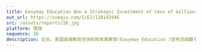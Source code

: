 ```yaml
---
title: Easymay Education Won a Strategic Investment of tens of millions of YUAN from E-House China, aiming to be the Leader in the US High-end Study Abroad Industry
out_url: https://xueqiu.com/S/EJ/120141946
src: /assets/reports/16.jpg
platform: 雪球
sequence: 26
description: 近日，美国高端教育咨询机构易美教育(Easymay Education )宣布完成数千万元战略投资，战略投资方是易居中国。易美教育创始人兼CEO崔易宁透露，本轮融资后易美将继续深耕美国顶尖教育资源、进一步扩大品牌建设、深化中美市场的战略布局以及完成集团化管理进程。
---
```

